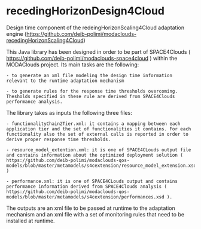 # recedingHorizonDesign4Cloud
Design time component of the redeingHorizonScaling4Cloud adaptation engine (https://github.com/deib-polimi/modaclouds-recedingHorizonScaling4Cloud)

This Java library has been designed in order to be part of SPACE4Clouds ( https://github.com/deib-polimi/modaclouds-space4cloud ) within the MODAClouds project. 
Its main tasks are the following:

	- to generate an xml file modeling the design time information relevant to the runtime adaptation mechanism
	
	- to generate rules for the response time thresholds overcoming. Thesholds specified in these rule are derived from SPACE4Clouds performance analysis. 
	
The library takes as inputs the following three files:

	- functionalityChain2Tier.xml: it contains a mapping between each application tier and the set of functionalities it contains. For each functionality also the set of external calls is reported in order to derive proper response time thresholds.
	
	- resource_model_extention.xml: it is one of SPACE4CLouds output file and contains information about the optimized deployment solution ( https://github.com/deib-polimi/modaclouds-qos-models/blob/master/metamodels/s4cextension/resource_model_extension.xsd )
	
	- performance.xml: it is one of SPACE4CLouds output and contains performance information derived from SPACE4Clouds analysis ( https://github.com/deib-polimi/modaclouds-qos-models/blob/master/metamodels/s4cextension/performances.xsd ).
	
The outputs are an xml file to be passed at runtime to the adaptation mechanism and an xml file with a set of monitoring rules that need to be installed at runtime.